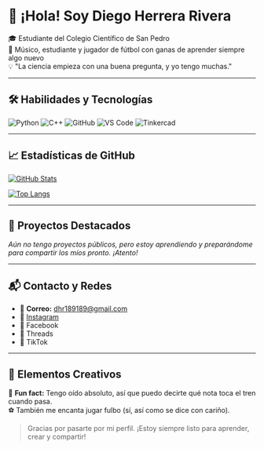 # 👋 ¡Hola! Soy Diego Herrera Rivera

🎓 Estudiante del Colegio Científico de San Pedro  
🎸 Músico, estudiante y jugador de fútbol con ganas de aprender siempre algo nuevo  
💡 "La ciencia empieza con una buena pregunta, y yo tengo muchas."

---

## 🛠️ Habilidades y Tecnologías

![Python](https://img.shields.io/badge/Python-3776AB?style=for-the-badge&logo=python&logoColor=white)
![C++](https://img.shields.io/badge/C++-00599C?style=for-the-badge&logo=c%2B%2B&logoColor=white)
![GitHub](https://img.shields.io/badge/GitHub-181717?style=for-the-badge&logo=github&logoColor=white)
![VS Code](https://img.shields.io/badge/VS%20Code-007ACC?style=for-the-badge&logo=visual-studio-code&logoColor=white)
![Tinkercad](https://img.shields.io/badge/Tinkercad-FF6600?style=for-the-badge&logo=autodesk&logoColor=white)

---

## 📈 Estadísticas de GitHub

[![GitHub Stats](https://github-readme-stats.vercel.app/api?username=Troobolon&show_icons=true&theme=radical)](https://github.com/Troobolon)

[![Top Langs](https://github-readme-stats.vercel.app/api/top-langs/?username=Troobolon&layout=compact&theme=radical)](https://github.com/Troobolon)

---

## 🚀 Proyectos Destacados

*Aún no tengo proyectos públicos, pero estoy aprendiendo y preparándome para compartir los míos pronto. ¡Atento!*

---

## 📬 Contacto y Redes

- 📧 **Correo:** dhr189189@gmail.com  
- 📸 [Instagram](https://instagram.com/herrero_15_)  
- 📘 Facebook  
- 🧵 Threads  
- 🎵 TikTok  

---

## 🎨 Elementos Creativos

🧠 **Fun fact:** Tengo oído absoluto, así que puedo decirte qué nota toca el tren cuando pasa.  
⚽ También me encanta jugar fulbo (sí, así como se dice con cariño).

> Gracias por pasarte por mi perfil. ¡Estoy siempre listo para aprender, crear y compartir!

